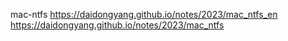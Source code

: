 mac-ntfs
https://daidongyang.github.io/notes/2023/mac_ntfs_en
https://daidongyang.github.io/notes/2023/mac_ntfs
